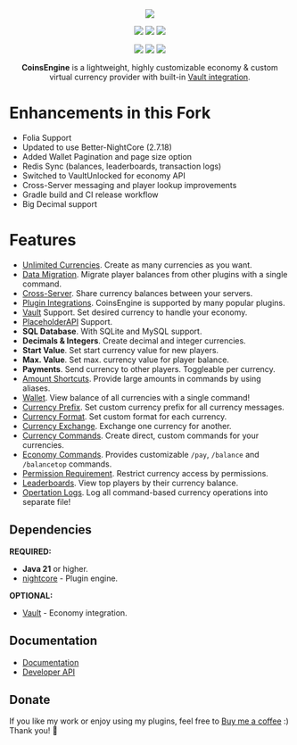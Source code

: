 <div align="center">
  <img src="https://nightexpressdev.com/img/coinsengine/logo.png">

<a href="https://discord.gg/EwNFGsnGaW"><img src="https://img.shields.io/discord/903053383475277844?style=for-the-badge&label=Discord&color=%2333a8ff"></a>
<a href="https://ko-fi.com/nightexpress"><img src="https://img.shields.io/badge/donate-%E2%9D%A4%EF%B8%8F_to_support-dff33?style=for-the-badge"></a>
<a href="https://nightexpressdev.com/coinsengine/"><img src="https://img.shields.io/badge/wiki-documentation-ff9c33?style=for-the-badge"></a>

[![](https://nightexpressdev.com/img/badge/modrinth.svg)](https://modrinth.com/plugin/coinsengine)
[![](https://nightexpressdev.com/img/badge/spigotmc.svg)](https://spigotmc.org/resources/84121/)
[![](https://nightexpressdev.com/img/badge/hangar.svg)](https://hangar.papermc.io/NightExpress/CoinsEngine)

**CoinsEngine** is a lightweight, highly customizable economy & custom virtual currency provider with built-in [Vault integration](https://nightexpressdev.com/coinsengine/hooks/vault/).
</div>

# Enhancements in this Fork
- Folia Support
- Updated to use Better-NightCore (2.7.18)
- Added Wallet Pagination and page size option
- Redis Sync (balances, leaderboards, transaction logs)
- Switched to VaultUnlocked for economy API
- Cross-Server messaging and player lookup improvements
- Gradle build and CI release workflow
- Big Decimal support

# Features
- [Unlimited Currencies](https://nightexpressdev.com/coinsengine/features/currencies). Create as many currencies as you want.
- [Data Migration](https://nightexpressdev.com/coinsengine/features/migration). Migrate player balances from other plugins with a single command.
- [Cross-Server](https://nightexpressdev.com/coinsengine/features/cross-server). Share currency balances between your servers.
- [Plugin Integrations](https://nightexpressdev.com/coinsengine/hooks/plugins). CoinsEngine is supported by many popular plugins.
- [Vault](https://nightexpressdev.com/coinsengine/hooks/vault/) Support. Set desired currency to handle your economy.
- [PlaceholderAPI](https://nightexpressdev.com/coinsengine/hooks/placeholder_api/) Support.
- **SQL Database**. With SQLite and MySQL support.
- **Decimals & Integers**. Create decimal and integer currencies.
- **Start Value**. Set start currency value for new players.
- **Max. Value**. Set max. currency value for player balance.
- **Payments**. Send currency to other players. Toggleable per currency.
- [Amount Shortcuts](https://nightexpressdev.com/nightcore/configuration/number-formation/#number-shortcuts). Provide large amounts in commands by using aliases.
- [Wallet](https://nightexpressdev.com/coinsengine/features/wallet). View balance of all currencies with a single command!
- [Currency Prefix](https://nightexpressdev.com/coinsengine/features/prefix). Set custom currency prefix for all currency messages.
- [Currency Format](https://nightexpressdev.com/coinsengine/features/prefix). Set custom format for each currency.
- [Currency Exchange](https://nightexpressdev.com/coinsengine/features/exchange). Exchange one currency for another.
- [Currency Commands](https://nightexpressdev.com/coinsengine/commands/#currency-commands). Create direct, custom commands for your currencies.
- [Economy Commands](https://nightexpressdev.com/coinsengine/commands/#dedicated-commands). Provides customizable `/pay`, `/balance` and `/balancetop` commands.
- [Permission Requirement](https://nightexpressdev.com/coinsengine/permissions). Restrict currency access by permissions.
- [Leaderboards](https://nightexpressdev.com/coinsengine/features/leaderboards). View top players by their currency balance.
- [Opertation Logs](https://nightexpressdev.com/coinsengine/features/logs). Log all command-based currency operations into separate file!

## Dependencies
**REQUIRED:**
- **Java 21** or higher.
- [nightcore](https://nightexpressdev.com/nightcore/) - Plugin engine.

**OPTIONAL:**
- [Vault](https://spigotmc.org/resources/34315/) - Economy integration.

## Documentation
- [Documentation](https://nightexpressdev.com/coinsengine/)
- [Developer API](https://nightexpressdev.com/coinsengine/developer-api/)

## Donate
If you like my work or enjoy using my plugins, feel free to [Buy me a coffee](https://ko-fi.com/nightexpress) :) Thank you! 🧡
